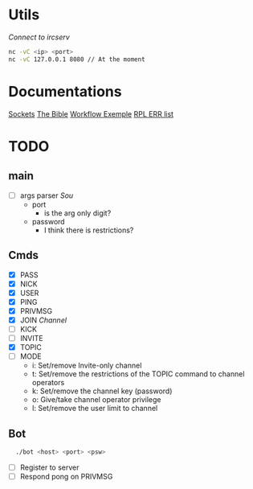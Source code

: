 # Utils
*Connect to ircserv*
```bash
nc -vC <ip> <port>
nc -vC 127.0.0.1 8080 // At the moment
```

# Documentations
[Sockets](https://www.geeksforgeeks.org/socket-programming-cc)
[The Bible](https://modern.ircdocs.horse/)
[Workflow Exemple](http://chi.cs.uchicago.edu/chirc/irc_examples.html)
[RPL ERR list](https://www.alien.net.au/irc/irc2numerics.html) 

# TODO
## main
- [ ] args parser                                                          *Sou*
  - port
    - is the arg only digit?
  - password
    - I think there is restrictions?


## Cmds
- [x] PASS
- [x] NICK
- [x] USER
- [x] PING
- [x] PRIVMSG
- [x] JOIN
*Channel*
- [ ] KICK
- [ ] INVITE
- [x] TOPIC
- [ ] MODE
  - i: Set/remove Invite-only channel
  - t: Set/remove the restrictions of the TOPIC command to channel operators
  - k: Set/remove the channel key (password)
  - o: Give/take channel operator privilege
  - l: Set/remove the user limit to channel

## Bot
```bash
  ./bot <host> <port> <psw>
```
- [ ] Register to server
- [ ] Respond pong on PRIVMSG
